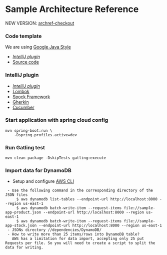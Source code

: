 # Sample Architecture Reference

NEW VERSION: [archref-checkout](https://github.com/cezbatistao/archref-checkout)

### Code template

We are using [Google Java Style](https://google.github.io/styleguide/javaguide.html)
- [*IntelliJ plugin*](https://plugins.jetbrains.com/plugin/8527-google-java-format)
- [Source code](https://github.com/google/google-java-format)

### IntelliJ plugin

- [*IntelliJ plugin*](https://plugins.jetbrains.com/plugin/8527-google-java-format)
- [Lombok](https://plugins.jetbrains.com/plugin/6317-lombok-plugin)
- [Spock Framework](https://plugins.jetbrains.com/plugin/7114-spock-framework-enhancements)
- [Gherkin](https://plugins.jetbrains.com/plugin/7211-gherkin)
- [Cucumber](https://plugins.jetbrains.com/plugin/7212-cucumber-for-java)


### Start application with spring cloud config
```
mvn spring-boot:run \
    -Dspring.profiles.active=dev
```

### Run Gatling test
```
mvn clean package -DskipTests gatling:execute 
```

### Import data for DynamoDB

 - Setup and configure [AWS CLI](http://docs.aws.amazon.com/cli/latest/userguide/installing.html)

``` 
 - Use the following command in the corresponding directory of the JSON files
     $ aws dynamodb list-tables --endpoint-url http://localhost:8000 --region us-east-1
     $ aws dynamodb batch-write-item --request-items file://sample-app-product.json --endpoint-url http://localhost:8000 --region us-east-1
     $ aws dynamodb batch-write-item --request-items file://sample-app-stock.json --endpoint-url http://localhost:8000 --region us-east-1
 - JSONs directory //dependencies/DynamoDB/
 - How to write more than 25 items/rows into DynamoDB table? 
   AWS has a limitation for data import, accepting only 25 put Requests per file. So you will need to create a script to split the data for writing.
```
